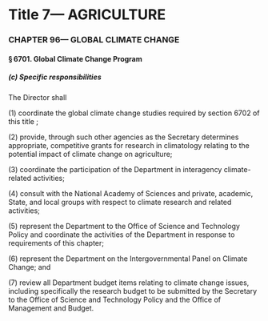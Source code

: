 
# Title 7— AGRICULTURE
### CHAPTER 96— GLOBAL CLIMATE CHANGE
#### § 6701. Global Climate Change Program
##### (c) Specific responsibilities

The Director shall

(1) coordinate the global climate change studies required by section 6702 of this title ;

(2) provide, through such other agencies as the Secretary determines appropriate, competitive grants for research in climatology relating to the potential impact of climate change on agriculture;

(3) coordinate the participation of the Department in interagency climate-related activities;

(4) consult with the National Academy of Sciences and private, academic, State, and local groups with respect to climate research and related activities;

(5) represent the Department to the Office of Science and Technology Policy and coordinate the activities of the Department in response to requirements of this chapter;

(6) represent the Department on the Intergovernmental Panel on Climate Change; and

(7) review all Department budget items relating to climate change issues, including specifically the research budget to be submitted by the Secretary to the Office of Science and Technology Policy and the Office of Management and Budget.
